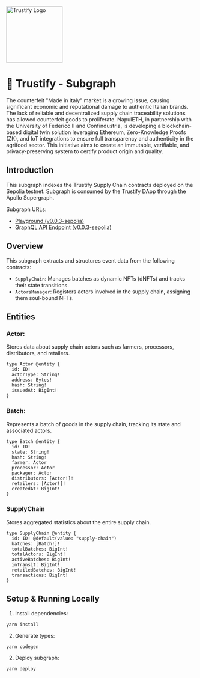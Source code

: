 <img src="https://github.com/user-attachments/assets/ae339287-07d8-4304-a7ff-af584181f27e" alt="Trustify Logo" height="150">

# 📡 Trustify - Subgraph
The counterfeit "Made in Italy" market is a growing issue, causing significant economic and reputational damage to authentic Italian brands. The lack of reliable and decentralized supply chain traceability solutions has allowed counterfeit goods to proliferate. NapulETH, in partnership with the University of Federico II and Confindustria, is developing a blockchain-based digital twin solution leveraging Ethereum, Zero-Knowledge Proofs (ZK), and IoT integrations to ensure full transparency and authenticity in the agrifood sector. This initiative aims to create an immutable, verifiable, and privacy-preserving system to certify product origin and quality.

## Introduction
This subgraph indexes the Trustify Supply Chain contracts deployed on the Sepolia testnet. Subgraph is consumed by the Trustify DApp through the Apollo Supergraph.

Subgraph URLs:
- [Playground (v0.0.3-sepolia)](https://subgraph.satsuma-prod.com/captains-team--464728/Trustify/playground)
- [GraphQL API Endpoint (v0.0.3-sepolia)](https://subgraph.satsuma-prod.com/aa1c9e02161b/captains-team--464728/Trustify/api)

## Overview
This subgraph extracts and structures event data from the following contracts:
- `SupplyChain`: Manages batches as dynamic NFTs (dNFTs) and tracks their state transitions.
- `ActorsManager`: Registers actors involved in the supply chain, assigning them soul-bound NFTs.

## Entities
### Actor:
Stores data about supply chain actors such as farmers, processors, distributors, and retailers.
```gql
type Actor @entity {
  id: ID!
  actorType: String!
  address: Bytes!
  hash: String!
  issuedAt: BigInt!
}
```

### Batch:
Represents a batch of goods in the supply chain, tracking its state and associated actors.
```gql
type Batch @entity {
  id: ID!
  state: String!
  hash: String!
  farmer: Actor
  processor: Actor
  packager: Actor
  distributors: [Actor!]!
  retailers: [Actor!]!
  createdAt: BigInt!
}
```

### SupplyChain
Stores aggregated statistics about the entire supply chain.
```gql
type SupplyChain @entity {
  id: ID! @default(value: "supply-chain")
  batches: [Batch!]!
  totalBatches: BigInt!
  totalActors: BigInt!
  activeBatches: BigInt!
  inTransit: BigInt!
  retailedBatches: BigInt!
  transactions: BigInt!
}
```

## Setup & Running Locally
1. Install dependencies:
```
yarn install
```
2. Generate types:
```
yarn codegen
```
2. Deploy subgraph:
```
yarn deploy
```